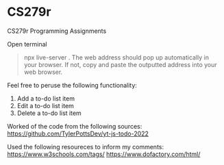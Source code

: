 # CS279r
CS279r Programming Assignments

Open terminal
> npx live-server .
The web address should pop up automatically in your browser.
If not, copy and paste the outputted address into your web browser.

Feel free to peruse the following functionality:
1) Add a to-do list item
2) Edit a to-do list item
3) Delete a to-do list item


Worked of the code from the following sources:
https://github.com/TylerPottsDev/yt-js-todo-2022

Used the following resoureces to inform my comments:
https://www.w3schools.com/tags/
https://www.dofactory.com/html/